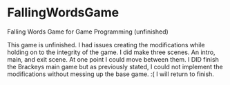 # FallingWordsGame
Falling Words Game for Game Programming (unfinished)

This game is unfinished. I had issues creating the modifications while holding on to the integrity
of the game. 
I did make three scenes. An intro, main, and exit scene. At one point I could move between them. 
I DID finish the Brackeys main game but as previously stated, I could not implement the modifications 
without messing up the base game. :( 
I will return to finish. 
